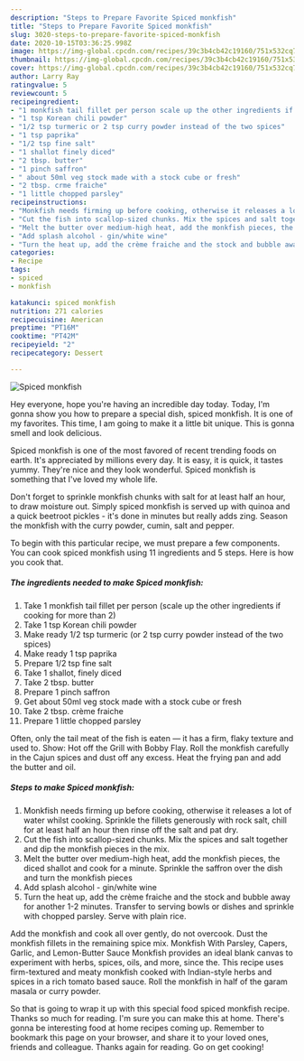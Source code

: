```yaml
---
description: "Steps to Prepare Favorite Spiced monkfish"
title: "Steps to Prepare Favorite Spiced monkfish"
slug: 3020-steps-to-prepare-favorite-spiced-monkfish
date: 2020-10-15T03:36:25.998Z
image: https://img-global.cpcdn.com/recipes/39c3b4cb42c19160/751x532cq70/spiced-monkfish-recipe-main-photo.jpg
thumbnail: https://img-global.cpcdn.com/recipes/39c3b4cb42c19160/751x532cq70/spiced-monkfish-recipe-main-photo.jpg
cover: https://img-global.cpcdn.com/recipes/39c3b4cb42c19160/751x532cq70/spiced-monkfish-recipe-main-photo.jpg
author: Larry Ray
ratingvalue: 5
reviewcount: 5
recipeingredient:
- "1 monkfish tail fillet per person scale up the other ingredients if cooking for more than 2"
- "1 tsp Korean chili powder"
- "1/2 tsp turmeric or 2 tsp curry powder instead of the two spices"
- "1 tsp paprika"
- "1/2 tsp fine salt"
- "1 shallot finely diced"
- "2 tbsp. butter"
- "1 pinch saffron"
- " about 50ml veg stock made with a stock cube or fresh"
- "2 tbsp. crme fraiche"
- "1 little chopped parsley"
recipeinstructions:
- "Monkfish needs firming up before cooking, otherwise it releases a lot of water whilst cooking. Sprinkle the fillets generously with rock salt, chill for at least half an hour then rinse off the salt and pat dry."
- "Cut the fish into scallop-sized chunks. Mix the spices and salt together and dip the monkfish pieces in the mix."
- "Melt the butter over medium-high heat, add the monkfish pieces, the diced shallot and cook for a minute. Sprinkle the saffron over the dish and turn the monkfish pieces"
- "Add splash alcohol - gin/white wine"
- "Turn the heat up, add the crème fraiche and the stock and bubble away for another 1-2 minutes. Transfer to serving bowls or dishes and sprinkle with chopped parsley. Serve with plain rice."
categories:
- Recipe
tags:
- spiced
- monkfish

katakunci: spiced monkfish 
nutrition: 271 calories
recipecuisine: American
preptime: "PT16M"
cooktime: "PT42M"
recipeyield: "2"
recipecategory: Dessert

---
```



![Spiced monkfish](https://img-global.cpcdn.com/recipes/39c3b4cb42c19160/751x532cq70/spiced-monkfish-recipe-main-photo.jpg)

Hey everyone, hope you're having an incredible day today. Today, I'm gonna show you how to prepare a special dish, spiced monkfish. It is one of my favorites. This time, I am going to make it a little bit unique. This is gonna smell and look delicious.

Spiced monkfish is one of the most favored of recent trending foods on earth. It's appreciated by millions every day. It is easy, it is quick, it tastes yummy. They're nice and they look wonderful. Spiced monkfish is something that I've loved my whole life.

Don&#39;t forget to sprinkle monkfish chunks with salt for at least half an hour, to draw moisture out. Simply spiced monkfish is served up with quinoa and a quick beetroot pickles - it&#39;s done in minutes but really adds zing. Season the monkfish with the curry powder, cumin, salt and pepper.


To begin with this particular recipe, we must prepare a few components. You can cook spiced monkfish using 11 ingredients and 5 steps. Here is how you cook that.

<!--inarticleads1-->

##### The ingredients needed to make Spiced monkfish:

1. Take 1 monkfish tail fillet per person (scale up the other ingredients if cooking for more than 2)
1. Take 1 tsp Korean chili powder
1. Make ready 1/2 tsp turmeric (or 2 tsp curry powder instead of the two spices)
1. Make ready 1 tsp paprika
1. Prepare 1/2 tsp fine salt
1. Take 1 shallot, finely diced
1. Take 2 tbsp. butter
1. Prepare 1 pinch saffron
1. Get  about 50ml veg stock made with a stock cube or fresh
1. Take 2 tbsp. crème fraiche
1. Prepare 1 little chopped parsley


Often, only the tail meat of the fish is eaten — it has a firm, flaky texture and used to. Show: Hot off the Grill with Bobby Flay. Roll the monkfish carefully in the Cajun spices and dust off any excess. Heat the frying pan and add the butter and oil. 

<!--inarticleads2-->

##### Steps to make Spiced monkfish:

1. Monkfish needs firming up before cooking, otherwise it releases a lot of water whilst cooking. Sprinkle the fillets generously with rock salt, chill for at least half an hour then rinse off the salt and pat dry.
1. Cut the fish into scallop-sized chunks. Mix the spices and salt together and dip the monkfish pieces in the mix.
1. Melt the butter over medium-high heat, add the monkfish pieces, the diced shallot and cook for a minute. Sprinkle the saffron over the dish and turn the monkfish pieces
1. Add splash alcohol - gin/white wine
1. Turn the heat up, add the crème fraiche and the stock and bubble away for another 1-2 minutes. Transfer to serving bowls or dishes and sprinkle with chopped parsley. Serve with plain rice.


Add the monkfish and cook all over gently, do not overcook. Dust the monkfish fillets in the remaining spice mix. Monkfish With Parsley, Capers, Garlic, and Lemon-Butter Sauce Monkfish provides an ideal blank canvas to experiment with herbs, spices, oils, and more, since the. This recipe uses firm-textured and meaty monkfish cooked with Indian-style herbs and spices in a rich tomato based sauce. Roll the monkfish in half of the garam masala or curry powder. 

So that is going to wrap it up with this special food spiced monkfish recipe. Thanks so much for reading. I'm sure you can make this at home. There's gonna be interesting food at home recipes coming up. Remember to bookmark this page on your browser, and share it to your loved ones, friends and colleague. Thanks again for reading. Go on get cooking!
